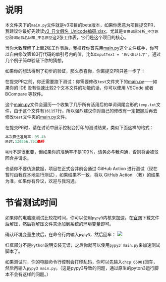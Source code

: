 # 说明

本文件夹下的`main.py`文件就是v3项目的beta版本，如果你愿意为项目提交PR，我建议你最好先读读[v3_日文假名_Unicode编码.xlsx](tools\v3_日文假名_Unicode编码.xlsx)，尤其是`变换词尾分析_不含原型`和`词尾假名回推_不含原型`这2张工作表，它们是这个项目的核心。

当你大致理解了上面2张工作表后，我推荐你首先用[main.py](main.py)这个文件练手，你可以自由修改第183行代码的单引号内的值，比如`InputText = 'あいあいしす'`，通过几个例子简单验证下你的猜想。

如果你的想法得到了初步的验证，那么恭喜你，你离提交PR只差一步了！

在提交PR之前，你还需要跑下测试：你需要修改`test`文件夹下的[main.py](test\main.py)——如果你的 IDE 没有快速比较2个文本文件的功能的话，你可以使用 VSCode 或者 BCompare 等软件。

这个[main.py](test\main.py)文件会遍历一个收集了几乎所有活用后的单词词尾变形的`temp.txt`文件，由于这个文件有`161157`行，所以强烈建议你对自己的修改有一定把握后再去修改`test`文件夹的[main.py](test\main.py)文件。

在提交PR时，请在讨论中展示控制台打印的测试结果，类似下面这样的格式：
```python
本次算法准确率：95.4%
耗时:130556.751毫秒
```
`耗时`不是很重要，但如果你的准确率不是100%，请务必与我沟通，否则将会被驳回合并请求。

也请你不要伪造数据，项目在正式合并前会通过 GitHub Action 进行测试（现在暂时由我在本地进行测试），如果结果不一致，将以 GitHub Action （我）的结果为准，如果你有异议，欢迎与我沟通。

# 节省测试时间

如果你的电脑跑测试比较花时间，你可以使用`pypy3`内核来加速，在[官网](https://www.pypy.org/)下载文件后解压，然后将解压文件夹添加到系统的环境变量即可。

确认环境变量生效后，在命令行内输入`pypy3`，然后回车：
![](https://markdoen-1304943362.cos.ap-nanjing.myqcloud.com/20220818165527.png)

红框部分不是`Python`说明安装无误，之后你就可以使用`pypy3 main.py`来加速测试脚本了。

如果测试时，你的电脑命令行控制会打印乱码，你可以先输入`chcp 65001`回车，然后再输入`pypy3 main.py`。（这是pypy3导致的问题，通过原生的pyton3运行脚本不会有这样的问题。）